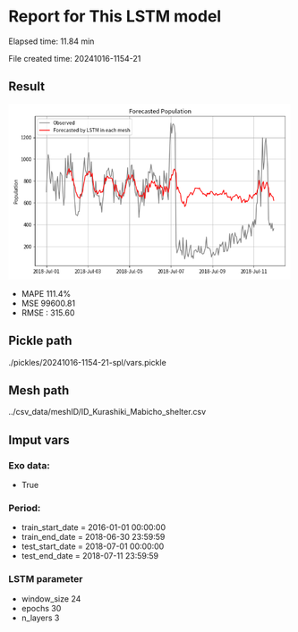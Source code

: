 
# Report for This LSTM model 
Elapsed time: 11.84 min

File created time: 20241016-1154-21

## Result 
<img src="20241016-1154-21.png" width='600'/>

- MAPE	111.4%
- MSE 	99600.81
- RMSE : 315.60

## Pickle path
./pickles/20241016-1154-21-spl/vars.pickle

## Mesh path
../csv_data/meshID/ID_Kurashiki_Mabicho_shelter.csv

## Imput vars

### Exo data:
- True

### Period:
- train_start_date    = 2016-01-01 00:00:00
- train_end_date      = 2018-06-30 23:59:59
- test_start_date     = 2018-07-01 00:00:00  
- test_end_date       = 2018-07-11 23:59:59

### LSTM parameter
- window_size	24
- epochs	30
- n_layers	3

